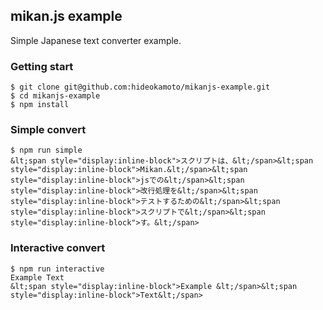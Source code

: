 ## mikan.js example

Simple Japanese text converter example.

### Getting start

```
$ git clone git@github.com:hideokamoto/mikanjs-example.git
$ cd mikanjs-example
$ npm install
```

### Simple convert

```
$ npm run simple
&lt;span style="display:inline-block">スクリプトは、&lt;/span>&lt;span style="display:inline-block">Mikan.&lt;/span>&lt;span style="display:inline-block">jsでの&lt;/span>&lt;span style="display:inline-block">改行処理を&lt;/span>&lt;span style="display:inline-block">テストするための&lt;/span>&lt;span style="display:inline-block">スクリプトで&lt;/span>&lt;span style="display:inline-block">す。&lt;/span>
```


### Interactive convert

```
$ npm run interactive
Example Text
&lt;span style="display:inline-block">Example &lt;/span>&lt;span style="display:inline-block">Text&lt;/span>
```

